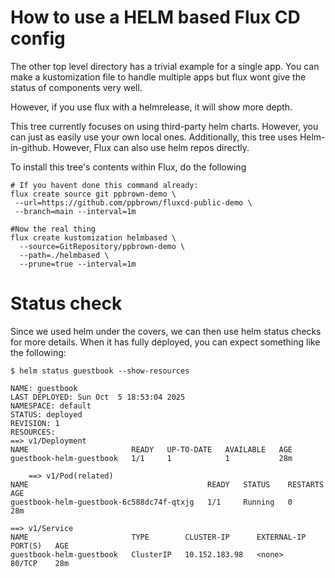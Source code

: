 # How to use a HELM based Flux CD config

The other top level directory has a trivial example for a single app.
You can make a kustomization file to handle multiple apps but
flux wont give the status of components very well.

However, if you use flux with a helmrelease, it will show more depth. 

This tree currently focuses on using third-party helm charts.
However, you can just as easily use your own local ones.
Additionally, this tree uses Helm-in-github. However, Flux can
also use helm repos directly.

To install this tree's contents within Flux, 
do the following

    # If you havent done this command already:
    flux create source git ppbrown-demo \
     --url=https://github.com/ppbrown/fluxcd-public-demo \
     --branch=main --interval=1m
     
    #Now the real thing
    flux create kustomization helmbased \
      --source=GitRepository/ppbrown-demo \
      --path=./helmbased \
      --prune=true --interval=1m

# Status check

Since we used helm under the covers, we can then use helm status checks for more details.
When it has fully deployed, you can expect something like the following:

    $ helm status guestbook --show-resources

    NAME: guestbook
    LAST DEPLOYED: Sun Oct  5 18:53:04 2025
    NAMESPACE: default
    STATUS: deployed
    REVISION: 1
    RESOURCES:
    ==> v1/Deployment
    NAME                       READY   UP-TO-DATE   AVAILABLE   AGE
    guestbook-helm-guestbook   1/1     1            1           28m

        ==> v1/Pod(related)
    NAME                                        READY   STATUS    RESTARTS   AGE
    guestbook-helm-guestbook-6c588dc74f-qtxjg   1/1     Running   0          28m

    ==> v1/Service
    NAME                       TYPE        CLUSTER-IP      EXTERNAL-IP   PORT(S)   AGE
    guestbook-helm-guestbook   ClusterIP   10.152.183.98   <none>        80/TCP    28m
